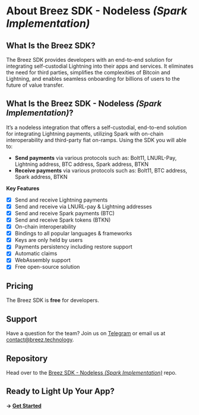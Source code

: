 # About Breez SDK - Nodeless *(Spark Implementation)*

## **What Is the Breez SDK?**

The Breez SDK provides developers with an end-to-end solution for integrating self-custodial Lightning into their apps and services. It eliminates the need for third parties, simplifies the complexities of Bitcoin and Lightning, and enables seamless onboarding for billions of users to the future of value transfer.

## **What Is the Breez SDK - Nodeless *(Spark Implementation)*?**

It’s a nodeless integration that offers a self-custodial, end-to-end solution for integrating Lightning payments, utilizing Spark with on-chain interoperability and third-party fiat on-ramps. Using the SDK you will able to:
- **Send payments** via various protocols such as: Bolt11, LNURL-Pay, Lightning address, BTC address, Spark address, BTKN
- **Receive payments** via various protocols such as: Bolt11, BTC address, Spark address, BTKN
  
**Key Features**

- [x] Send and receive Lightning payments
- [x] Send and receive via LNURL-pay & Lightning addresses 
- [x] Send and receive Spark payments (BTC)
- [x] Send and receive Spark tokens (BTKN)
- [x] On-chain interoperability
- [x] Bindings to all popular languages & frameworks
- [x] Keys are only held by users
- [x] Payments persistency including restore support
- [x] Automatic claims
- [x] WebAssembly support
- [x] Free open-source solution

## Pricing

The Breez SDK is **free** for developers. 

## Support

Have a question for the team? Join us on [Telegram](https://t.me/breezsdk) or email us at <contact@breez.technology>.


## Repository

Head over to the <a href="https://github.com/breez/spark-sdk" target="_blank">Breez SDK - Nodeless *(Spark Implementation)*</a> repo.


## Ready to Light Up Your App? 
**→ [Get Started](/guide/getting_started.md)** 


